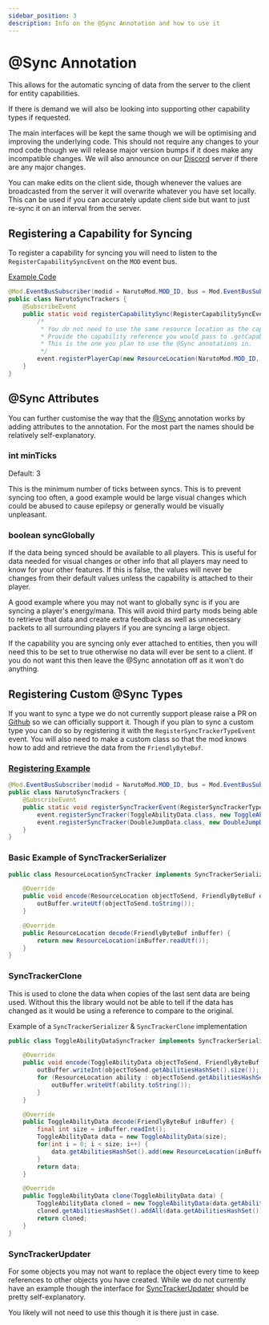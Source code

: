 ```yaml
---
sidebar_position: 3
description: Info on the @Sync Annotation and how to use it
---
```


# @Sync Annotation
This allows for the automatic syncing of data from the server to the client for entity capabilities.

If there is demand we will also be looking into supporting other capability types if requested.

The main interfaces will be kept the same though we will be optimising and improving the underlying code.
This should not require any changes to your mod code though we will release major version bumps if it does make any incompatible changes.
We will also announce on our [Discord](https://discord.sekwah.com/) server if there are any major changes.

You can make edits on the client side, though whenever the values are broadcasted from the server it will overwrite whatever you  have set locally.
This can be used if you can accurately update client side but want to just re-sync it on an interval from the server.

## Registering a Capability for Syncing
To register a capability for syncing you will need to listen to the `RegisterCapabilitySyncEvent` on the `MOD` event bus.

[Example Code](https://github.com/sekwah41/Naruto-Mod/blob/2a87ced2daa10cf9eaf3c1f2e480a2ea5ddedd3d/src/main/java/com/sekwah/narutomod/NarutoMod.java#L91-L93)
```java
@Mod.EventBusSubscriber(modid = NarutoMod.MOD_ID, bus = Mod.EventBusSubscriber.Bus.MOD)
public class NarutoSyncTrackers {
    @SubscribeEvent
    public static void registerCapabilitySync(RegisterCapabilitySyncEvent event) {
        /*
         * You do not need to use the same resource location as the capability though it makes it easier to keep track of
         * Provide the capability reference you would pass to .getCapability and the class that implements it.
         * This is the one you plan to use the @Sync annotations in.
         */
        event.registerPlayerCap(new ResourceLocation(NarutoMod.MOD_ID, "ninja_data"), NinjaCapabilityHandler.NINJA_DATA, NinjaData.class);
    }
}
```

## @Sync Attributes
You can further customise the way that the [@Sync](https://github.com/sekwah41/SekCLib/blob/master/src/main/java/com/sekwah/sekclib/capabilitysync/capabilitysync/annotation/Sync.java) annotation works by adding attributes to the annotation.
For the most part the names should be relatively self-explanatory.

### int minTicks
Default: 3

This is the minimum number of ticks between syncs.
This is to prevent syncing too often, a good example would be large visual changes which could be abused to cause epilepsy or generally would be visually unpleasant.

### boolean syncGlobally
If the data being synced should be available to all players.
This is useful for data needed for visual changes or other info that all players may need to know for your other features.
If this is false, the values will never be changes from their default values unless the capability is attached to their player.

A good example where you may not want to globally sync is if you are syncing a player's energy/mana.
This will avoid third party mods being able to retrieve that data and create extra feedback as well as unnecessary packets to all surrounding players if you are syncing a large object.

If the capability you are syncing only ever attached to entities, then you will need this to be set to true otherwise no data will ever be sent to a client. If you do not want this then leave the @Sync annotation off as it won't do anything.

## Registering Custom @Sync Types
If you want to sync a type we do not currently support please raise a PR on [Github](https://github.com/sekwah41/SekCLib) so we can officially support it.
Though if you plan to sync a custom type you can do so by registering it with the `RegisterSyncTrackerTypeEvent` event.
You will also need to make a custom class so that the mod knows how to add and retrieve the data from the `FriendlyByteBuf`.

### [Registering Example](https://github.com/sekwah41/Naruto-Mod/blob/2a87ced2daa10cf9eaf3c1f2e480a2ea5ddedd3d/src/main/java/com/sekwah/narutomod/trackers/NarutoSyncTrackers.java)
```java
@Mod.EventBusSubscriber(modid = NarutoMod.MOD_ID, bus = Mod.EventBusSubscriber.Bus.MOD)
public class NarutoSyncTrackers {
    @SubscribeEvent
    public static void registerSyncTrackerEvent(RegisterSyncTrackerTypeEvent event) {
        event.registerSyncTracker(ToggleAbilityData.class, new ToggleAbilityDataSyncTracker());
        event.registerSyncTracker(DoubleJumpData.class, new DoubleJumpDataSyncTracker());
    }
}
```

### Basic Example of SyncTrackerSerializer
```java
public class ResourceLocationSyncTracker implements SyncTrackerSerializer<ResourceLocation> {

    @Override
    public void encode(ResourceLocation objectToSend, FriendlyByteBuf outBuffer) {
        outBuffer.writeUtf(objectToSend.toString());
    }

    @Override
    public ResourceLocation decode(FriendlyByteBuf inBuffer) {
        return new ResourceLocation(inBuffer.readUtf());
    }
}
```

### SyncTrackerClone
This is used to clone the data when copies of the last sent data are being used.
Without this the library would not be able to tell if the data has changed as it would be using a reference to compare to the original.

Example of a `SyncTrackerSerializer` & `SyncTrackerClone` implementation
```java
public class ToggleAbilityDataSyncTracker implements SyncTrackerSerializer<ToggleAbilityData>, SyncTrackerClone<ToggleAbilityData> {

    @Override
    public void encode(ToggleAbilityData objectToSend, FriendlyByteBuf outBuffer) {
        outBuffer.writeInt(objectToSend.getAbilitiesHashSet().size());
        for (ResourceLocation ability : objectToSend.getAbilitiesHashSet()) {
            outBuffer.writeUtf(ability.toString());
        }
    }

    @Override
    public ToggleAbilityData decode(FriendlyByteBuf inBuffer) {
        final int size = inBuffer.readInt();
        ToggleAbilityData data = new ToggleAbilityData(size);
        for(int i = 0; i < size; i++) {
            data.getAbilitiesHashSet().add(new ResourceLocation(inBuffer.readUtf()));
        }
        return data;
    }

    @Override
    public ToggleAbilityData clone(ToggleAbilityData data) {
        ToggleAbilityData cloned = new ToggleAbilityData(data.getAbilitiesHashSet().size());
        cloned.getAbilitiesHashSet().addAll(data.getAbilitiesHashSet());
        return cloned;
    }
}
```

### SyncTrackerUpdater
For some objects you may not want to replace the object every time to keep references to other objects you have created. While we do not currently have an example though the interface for
[SyncTrackerUpdater](https://github.com/sekwah41/SekCLib/blob/master/src/main/java/com/sekwah/sekclib/capabilitysync/capabilitysync/tracker/SyncTrackerUpdater.java)
should be pretty self-explanatory.

You likely will not need to use this though it is there just in case.

